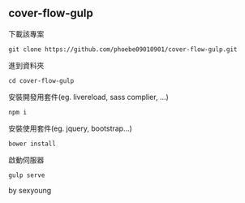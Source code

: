 ## cover-flow-gulp

下載該專案
```
git clone https://github.com/phoebe09010901/cover-flow-gulp.git
```

進到資料夾
```
cd cover-flow-gulp
```

安裝開發用套件(eg. livereload, sass complier, ...)
```
npm i
```

安裝使用套件(eg. jquery, bootstrap...)
```
bower install
```

 啟動伺服器
```
gulp serve
```

by sexyoung
